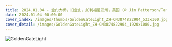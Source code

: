 ```yaml
---
title: 2024.01.04 - 金门大桥，旧金山，加利福尼亚州，美国 (© Jim Patterson/Tandem Stills + Motion)
date: 2024.01.04 00:00:00
cover_index: /images/thumbs/GoldenGateLight_ZH-CN3874822904_533x300.jpg
cover_detail: /images/GoldenGateLight_ZH-CN3874822904_1920x1080.jpg
---
```


![GoldenGateLight](/images/GoldenGateLight_ZH-CN3874822904_1920x1080.jpg)
